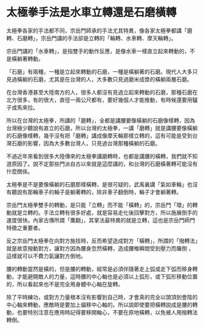 # 太極拳手法是水車立轉還是石磨橫轉

太極拳各家的手法都不同，宗岳門師承的手法尤其特異，像各家太極拳都講「磨轉、石磨轉」，宗岳門講的手法卻是立轉的「輪轉、水車轉、摩天輪轉」。

宗岳門講的「水車轉」，是指雙手的動作反應，是像水車一樣直立起來轉動的，不是橫躺著轉動。

「石磨」有兩種，一種是立起來轉動的石磨，一種是橫躺著的石磨。現代人大多只見過橫躺的石磨，尤其是在台灣的人，大多數只見過磨米成漿的橫躺兩層石磨。

在台灣香港甚至大陸南方的人，很多人都沒有見過立起來轉動的石磨，那種石磨在北方很多，有的很大，直徑一兩公尺都有，要好幾個人才能推動，有時候還要用驢子或馬來拉。

所以在台灣的太極拳，所講的「磨轉」，全都是講腰要像橫躺的石磨像樣轉，因為台灣極少聽說有直立的石磨，所以台灣的太極拳，一講「磨轉」就是講腰要像橫躺 的石磨像樣轉，幾乎沒有把「磨轉」講成像摩天輪那樣立轉的，這有可能是受到台灣石磨的影響，因為大多數台灣人，只見過台灣那種橫躺的石磨。

不過近年來看到很多大陸傳來的太極拳講磨轉時，也都是講腰的橫轉，我們就不知道原因了。說不定那些門派自古以來就是這麼講的，和台灣的石磨橫著轉可能沒有什麼關係。

太極拳是不是要像橫躺的石磨那樣橫轉，是很可疑的，武禹襄講「氣如車輪」也沒有聽說有那輛車子的輪子是躺著轉的，除非車子翻倒時，輪子才會躺著轉。

宗岳門太極拳雙手的轉動，是只能「立轉」而不能「橫轉」的，宗岳門「環」的轉動就是立轉的。手法立轉有很多好處，就是容易走化後回擊對方，所以施展倒手的速度很快。內家古傳所謂「鷹翻」，其掌法最特異的就是立轉，這也是宗岳門師門特徵之重要者。

反之宗岳門太極拳在向對方施技時，反而希望造成對方「橫轉」，所謂的「撥轉法」就是故意撥動對方，讓對方因為腰身忽然橫轉，造成腰椎瞬間受到壓力而癱倒 ，這樣就可以不費力氣讓對方倒地。

腰的轉動當然是橫的，但是腰的轉動，經常是必須伴隨著走上弧或走下弧而移身轉動，才能避開敵人的力量，這時腰的中心軸也是必須以上弧形，或下弧形移動位置的，所以看起來也不是完全用身體中心軸在旋轉。

除了平時練功，或對方力量根本沒有影響到自己時，才會真的完全以頭頂到會陰的中心軸來轉動，應敵時是要加上偏移中心軸的。所以說即使要把橫轉說成是腰的轉動，也要特別注意在應用時記得要移開軸心，不要在原地橫轉，以免被人用撥轉法轉倒。